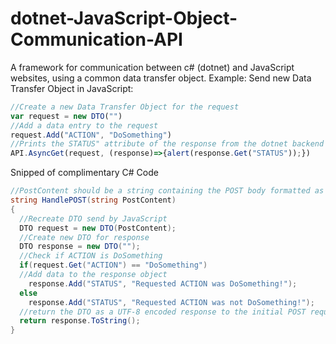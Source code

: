# dotnet-JavaScript-Object-Communication-API
A framework for communication between c# (dotnet) and JavaScript websites, using a common data transfer object.
Example:
Send new Data Transfer Object in JavaScript:
```javascript
//Create a new Data Transfer Object for the request
var request = new DTO("")
//Add a data entry to the request
request.Add("ACTION", "DoSomething")
//Prints the STATUS" attribute of the response from the dotnet backend
API.AsyncGet(request, (response)=>{alert(response.Get("STATUS"));})
```
Snipped of complimentary C# Code<br>
```C#
//PostContent should be a string containing the POST body formatted as UTF-8
string HandlePOST(string PostContent)
{
  //Recreate DTO send by JavaScript
  DTO request = new DTO(PostContent);
  //Create new DTO for response
  DTO response = new DTO("");
  //Check if ACTION is DoSomething
  if(request.Get("ACTION") == "DoSomething")
  //Add data to the response object
    response.Add("STATUS", "Requested ACTION was DoSomething!");
  else
    response.Add("STATUS", "Requested ACTION was not DoSomething!");
  //return the DTO as a UTF-8 encoded response to the initial POST request
  return response.ToString();
}
```
